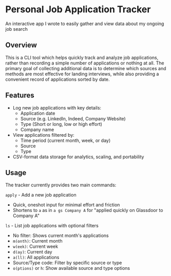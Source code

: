 # Personal Job Application Tracker
An interactive app I wrote to easily gather and view data about my ongoing job search

## Overview
This is a CLI tool which helps quickly track and analyze job applications, rather than recording a simple number of applications or nothing at all. The primary goal of collecting additional data is to determine which sources and methods are most effective for landing interviews, while also providing a convenient record of applications sorted by date.

## Features
- Log new job applications with key details:
  - Application date
  - Source (e.g. LinkedIn, Indeed, Company Website)
  - Type (Short or long, low or high effort)
  - Company name
- View applications filtered by:
  - Time period (current month, week, or day)
  - Source
  - Type
- CSV-format data storage for analytics, scaling, and portability

## Usage
The tracker currently provides two main commands:

`apply` - Add a new job application
- Quick, oneshot input for minimal effort and friction
- Shortens to `a` as in `a gs Company A` for "applied quickly on Glassdoor to Company A"

`ls` - List job applications with optional filters
- No filter: Shows current month's applications
- `m(onth)`: Current month
- `w(eek)`: Current week  
- `d(ay)`: Current day
- `a(ll)`: All applications
- Source/Type code: Filter by specific source or type
- `o(ptions)` or `h`: Show available source and type options
